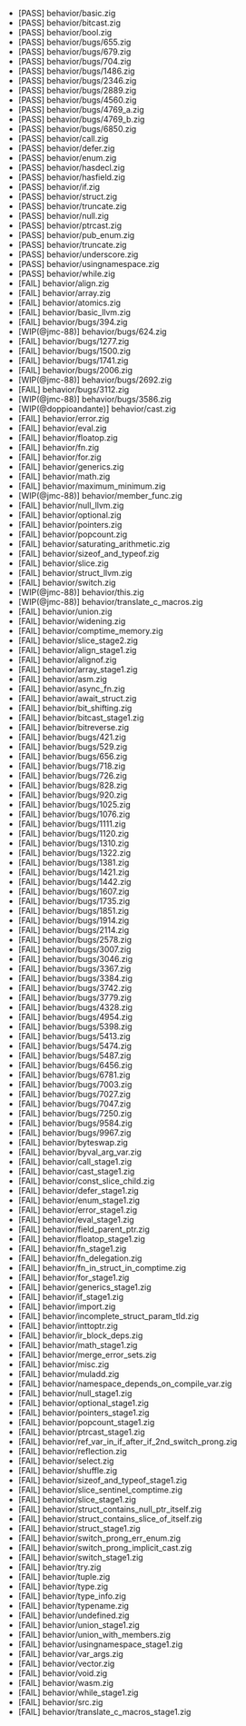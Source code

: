 - [PASS] behavior/basic.zig
- [PASS] behavior/bitcast.zig
- [PASS] behavior/bool.zig
- [PASS] behavior/bugs/655.zig
- [PASS] behavior/bugs/679.zig
- [PASS] behavior/bugs/704.zig
- [PASS] behavior/bugs/1486.zig
- [PASS] behavior/bugs/2346.zig
- [PASS] behavior/bugs/2889.zig
- [PASS] behavior/bugs/4560.zig
- [PASS] behavior/bugs/4769_a.zig
- [PASS] behavior/bugs/4769_b.zig
- [PASS] behavior/bugs/6850.zig
- [PASS] behavior/call.zig
- [PASS] behavior/defer.zig
- [PASS] behavior/enum.zig
- [PASS] behavior/hasdecl.zig
- [PASS] behavior/hasfield.zig
- [PASS] behavior/if.zig
- [PASS] behavior/struct.zig
- [PASS] behavior/truncate.zig
- [PASS] behavior/null.zig
- [PASS] behavior/ptrcast.zig
- [PASS] behavior/pub_enum.zig
- [PASS] behavior/truncate.zig
- [PASS] behavior/underscore.zig
- [PASS] behavior/usingnamespace.zig
- [PASS] behavior/while.zig
- [FAIL] behavior/align.zig
- [FAIL] behavior/array.zig
- [FAIL] behavior/atomics.zig
- [FAIL] behavior/basic_llvm.zig
- [FAIL] behavior/bugs/394.zig
- [WIP(@jmc-88)] behavior/bugs/624.zig
- [FAIL] behavior/bugs/1277.zig
- [FAIL] behavior/bugs/1500.zig
- [FAIL] behavior/bugs/1741.zig
- [FAIL] behavior/bugs/2006.zig
- [WIP(@jmc-88)] behavior/bugs/2692.zig
- [FAIL] behavior/bugs/3112.zig
- [WIP(@jmc-88)] behavior/bugs/3586.zig
- [WIP(@doppioandante)] behavior/cast.zig
- [FAIL] behavior/error.zig
- [FAIL] behavior/eval.zig
- [FAIL] behavior/floatop.zig
- [FAIL] behavior/fn.zig
- [FAIL] behavior/for.zig
- [FAIL] behavior/generics.zig
- [FAIL] behavior/math.zig
- [FAIL] behavior/maximum_minimum.zig
- [WIP(@jmc-88)] behavior/member_func.zig
- [FAIL] behavior/null_llvm.zig
- [FAIL] behavior/optional.zig
- [FAIL] behavior/pointers.zig
- [FAIL] behavior/popcount.zig
- [FAIL] behavior/saturating_arithmetic.zig
- [FAIL] behavior/sizeof_and_typeof.zig
- [FAIL] behavior/slice.zig
- [FAIL] behavior/struct_llvm.zig
- [FAIL] behavior/switch.zig
- [WIP(@jmc-88)] behavior/this.zig
- [WIP(@jmc-88)] behavior/translate_c_macros.zig
- [FAIL] behavior/union.zig
- [FAIL] behavior/widening.zig
- [FAIL] behavior/comptime_memory.zig
- [FAIL] behavior/slice_stage2.zig
- [FAIL] behavior/align_stage1.zig
- [FAIL] behavior/alignof.zig
- [FAIL] behavior/array_stage1.zig
- [FAIL] behavior/asm.zig
- [FAIL] behavior/async_fn.zig
- [FAIL] behavior/await_struct.zig
- [FAIL] behavior/bit_shifting.zig
- [FAIL] behavior/bitcast_stage1.zig
- [FAIL] behavior/bitreverse.zig
- [FAIL] behavior/bugs/421.zig
- [FAIL] behavior/bugs/529.zig
- [FAIL] behavior/bugs/656.zig
- [FAIL] behavior/bugs/718.zig
- [FAIL] behavior/bugs/726.zig
- [FAIL] behavior/bugs/828.zig
- [FAIL] behavior/bugs/920.zig
- [FAIL] behavior/bugs/1025.zig
- [FAIL] behavior/bugs/1076.zig
- [FAIL] behavior/bugs/1111.zig
- [FAIL] behavior/bugs/1120.zig
- [FAIL] behavior/bugs/1310.zig
- [FAIL] behavior/bugs/1322.zig
- [FAIL] behavior/bugs/1381.zig
- [FAIL] behavior/bugs/1421.zig
- [FAIL] behavior/bugs/1442.zig
- [FAIL] behavior/bugs/1607.zig
- [FAIL] behavior/bugs/1735.zig
- [FAIL] behavior/bugs/1851.zig
- [FAIL] behavior/bugs/1914.zig
- [FAIL] behavior/bugs/2114.zig
- [FAIL] behavior/bugs/2578.zig
- [FAIL] behavior/bugs/3007.zig
- [FAIL] behavior/bugs/3046.zig
- [FAIL] behavior/bugs/3367.zig
- [FAIL] behavior/bugs/3384.zig
- [FAIL] behavior/bugs/3742.zig
- [FAIL] behavior/bugs/3779.zig
- [FAIL] behavior/bugs/4328.zig
- [FAIL] behavior/bugs/4954.zig
- [FAIL] behavior/bugs/5398.zig
- [FAIL] behavior/bugs/5413.zig
- [FAIL] behavior/bugs/5474.zig
- [FAIL] behavior/bugs/5487.zig
- [FAIL] behavior/bugs/6456.zig
- [FAIL] behavior/bugs/6781.zig
- [FAIL] behavior/bugs/7003.zig
- [FAIL] behavior/bugs/7027.zig
- [FAIL] behavior/bugs/7047.zig
- [FAIL] behavior/bugs/7250.zig
- [FAIL] behavior/bugs/9584.zig
- [FAIL] behavior/bugs/9967.zig
- [FAIL] behavior/byteswap.zig
- [FAIL] behavior/byval_arg_var.zig
- [FAIL] behavior/call_stage1.zig
- [FAIL] behavior/cast_stage1.zig
- [FAIL] behavior/const_slice_child.zig
- [FAIL] behavior/defer_stage1.zig
- [FAIL] behavior/enum_stage1.zig
- [FAIL] behavior/error_stage1.zig
- [FAIL] behavior/eval_stage1.zig
- [FAIL] behavior/field_parent_ptr.zig
- [FAIL] behavior/floatop_stage1.zig
- [FAIL] behavior/fn_stage1.zig
- [FAIL] behavior/fn_delegation.zig
- [FAIL] behavior/fn_in_struct_in_comptime.zig
- [FAIL] behavior/for_stage1.zig
- [FAIL] behavior/generics_stage1.zig
- [FAIL] behavior/if_stage1.zig
- [FAIL] behavior/import.zig
- [FAIL] behavior/incomplete_struct_param_tld.zig
- [FAIL] behavior/inttoptr.zig
- [FAIL] behavior/ir_block_deps.zig
- [FAIL] behavior/math_stage1.zig
- [FAIL] behavior/merge_error_sets.zig
- [FAIL] behavior/misc.zig
- [FAIL] behavior/muladd.zig
- [FAIL] behavior/namespace_depends_on_compile_var.zig
- [FAIL] behavior/null_stage1.zig
- [FAIL] behavior/optional_stage1.zig
- [FAIL] behavior/pointers_stage1.zig
- [FAIL] behavior/popcount_stage1.zig
- [FAIL] behavior/ptrcast_stage1.zig
- [FAIL] behavior/ref_var_in_if_after_if_2nd_switch_prong.zig
- [FAIL] behavior/reflection.zig
- [FAIL] behavior/select.zig
- [FAIL] behavior/shuffle.zig
- [FAIL] behavior/sizeof_and_typeof_stage1.zig
- [FAIL] behavior/slice_sentinel_comptime.zig
- [FAIL] behavior/slice_stage1.zig
- [FAIL] behavior/struct_contains_null_ptr_itself.zig
- [FAIL] behavior/struct_contains_slice_of_itself.zig
- [FAIL] behavior/struct_stage1.zig
- [FAIL] behavior/switch_prong_err_enum.zig
- [FAIL] behavior/switch_prong_implicit_cast.zig
- [FAIL] behavior/switch_stage1.zig
- [FAIL] behavior/try.zig
- [FAIL] behavior/tuple.zig
- [FAIL] behavior/type.zig
- [FAIL] behavior/type_info.zig
- [FAIL] behavior/typename.zig
- [FAIL] behavior/undefined.zig
- [FAIL] behavior/union_stage1.zig
- [FAIL] behavior/union_with_members.zig
- [FAIL] behavior/usingnamespace_stage1.zig
- [FAIL] behavior/var_args.zig
- [FAIL] behavior/vector.zig
- [FAIL] behavior/void.zig
- [FAIL] behavior/wasm.zig
- [FAIL] behavior/while_stage1.zig
- [FAIL] behavior/src.zig
- [FAIL] behavior/translate_c_macros_stage1.zig
